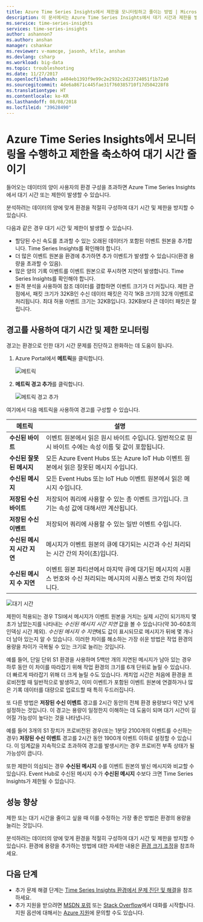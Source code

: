```yaml
---
title: Azure Time Series Insights에서 제한을 모니터링하고 줄이는 방법 | Microsoft Docs
description: 이 문서에서는 Azure Time Series Insights에서 대기 시간과 제한을 발생시키는 성능 문제를 모니터링, 진단 및 완화하는 방법에 대해 설명합니다.
ms.service: time-series-insights
services: time-series-insights
author: ashannon7
ms.author: anshan
manager: cshankar
ms.reviewer: v-mamcge, jasonh, kfile, anshan
ms.devlang: csharp
ms.workload: big-data
ms.topic: troubleshooting
ms.date: 11/27/2017
ms.openlocfilehash: a404eb1393f9e99c2e2932c2d23724051f1b72a0
ms.sourcegitcommit: 4de6a8671c445fae31f760385710f17d504228f8
ms.translationtype: HT
ms.contentlocale: ko-KR
ms.lasthandoff: 08/08/2018
ms.locfileid: "39628490"
---
```

# <a name="monitor-and-mitigate-throttling-to-reduce-latency-in-azure-time-series-insights"></a>Azure Time Series Insights에서 모니터링을 수행하고 제한을 축소하여 대기 시간 줄이기
들어오는 데이터의 양이 사용자의 환경 구성을 초과하면 Azure Time Series Insights에서 대기 시간 또는 제한이 발생할 수 있습니다.

분석하려는 데이터의 양에 맞게 환경을 적절히 구성하여 대기 시간 및 제한을 방지할 수 있습니다.

다음과 같은 경우 대기 시간 및 제한이 발생할 수 있습니다.

- 할당된 수신 속도를 초과할 수 있는 오래된 데이터가 포함된 이벤트 원본을 추가합니다. Time Series Insights를 확인해야 합니다.
- 더 많은 이벤트 원본을 환경에 추가하면 추가 이벤트가 발생할 수 있습니다(환경 용량을 초과할 수 있음).
- 많은 양의 기록 이벤트를 이벤트 원본으로 푸시하면 지연이 발생합니다. Time Series Insights를 확인해야 합니다.
- 원격 분석을 사용하여 참조 데이터를 결합하면 이벤트 크기가 더 커집니다.  제한 관점에서, 패킷 크기가 32KB인 수신 데이터 패킷은 각각 1KB 크기의 32개 이벤트로 처리됩니다. 최대 허용 이벤트 크기는 32KB입니다. 32KB보다 큰 데이터 패킷은 잘립니다.


## <a name="monitor-latency-and-throttling-with-alerts"></a>경고를 사용하여 대기 시간 및 제한 모니터링

경고는 환경으로 인한 대기 시간 문제를 진단하고 완화하는 데 도움이 됩니다. 

1. Azure Portal에서 **메트릭**을 클릭합니다. 

   ![메트릭](media/environment-mitigate-latency/add-metrics.png)

2. **메트릭 경고 추가**를 클릭합니다.  

    ![메트릭 경고 추가](media/environment-mitigate-latency/add-metric-alert.png)

여기에서 다음 메트릭을 사용하여 경고를 구성할 수 있습니다.

|메트릭  |설명  |
|---------|---------|
|**수신된 바이트**     | 이벤트 원본에서 읽은 원시 바이트 수입니다. 일반적으로 원시 바이트 수에는 속성 이름 및 값이 포함됩니다.  |  
|**수신된 잘못된 메시지**     | 모든 Azure Event Hubs 또는 Azure IoT Hub 이벤트 원본에서 읽은 잘못된 메시지 수입니다.      |
|**수신된 메시지**   | 모든 Event Hubs 또는 IoT Hub 이벤트 원본에서 읽은 메시지 수입니다.        |
|**저장된 수신 바이트**     | 저장되어 쿼리에 사용할 수 있는 총 이벤트 크기입니다. 크기는 속성 값에 대해서만 계산됩니다.        |
|**저장된 수신 이벤트**     |   저장되어 쿼리에 사용할 수 있는 일반 이벤트 수입니다.      |
|**수신된 메시지 시간 지연**    |  메시지가 이벤트 원본의 큐에 대기되는 시간과 수신 처리되는 시간 간의 차이(초)입니다.      |
|**수신된 메시지 수 지연**    |  이벤트 원본 파티션에서 마지막 큐에 대기된 메시지의 시퀀스 번호와 수신 처리되는 메시지의 시퀀스 번호 간의 차이입니다.      |


![대기 시간](media/environment-mitigate-latency/latency.png)

제한이 적용되는 경우 TSI에서 메시지가 이벤트 원본을 거치는 실제 시간이 되기까지 몇 초가 남았는지를 나타내는 *수신된 메시지 시간 지연* 값을 볼 수 있습니다(약 30-60초의 인덱싱 시간 제외).  *수신된 메시지 수 지연*에도 값이 표시되므로 메시지가 뒤에 몇 개나 더 남아 있는지 알 수 있습니다.  이러한 차이를 해소하는 가장 쉬운 방법은 작업 환경의 용량을 차이가 극복될 수 있는 크기로 늘리는 것입니다.  

예를 들어, 단일 단위 S1 환경을 사용하며 5백만 개의 지연된 메시지가 남아 있는 경우 하루 동안 이 차이를 따라잡기 위해 작업 환경의 크기를 6개 단위로 늘릴 수 있습니다.  더 빠르게 따라잡기 위해 더 크게 늘릴 수도 있습니다.  캐치업 시간은 처음에 환경을 프로비전할 때 일반적으로 발생하고, 이미 이벤트가 포함된 이벤트 원본에 연결하거나 많은 기록 데이터를 대량으로 업로드할 때 특히 두드러집니다.

또 다른 방법은 **저장된 수신 이벤트** 경고를 2시간 동안의 전체 환경 용량보다 약간 낮게 설정하는 것입니다.  이 경고는 용량이 일정한지 이해하는 데 도움이 되며 대기 시간이 길어질 가능성이 높다는 것을 나타냅니다.  

예를 들어 3개의 S1 장치가 프로비전된 경우(또는 1분당 2100개의 이벤트를 수신하는 경우) **저장된 수신 이벤트** 경고를 2시간 동안 1900개 이벤트 이하로 설정할 수 있습니다. 이 임계값을 지속적으로 초과하여 경고를 발생시키는 경우 프로비전 부족 상태가 될 가능성이 큽니다.  

또한 제한이 의심되는 경우 **수신된 메시지** 수를 이벤트 원본의 발신 메시지와 비교할 수 있습니다.  Event Hub로 수신된 메시지 수가 **수신된 메시지** 수보다 크면 Time Series Insights가 제한될 수 있습니다.

## <a name="improving-performance"></a>성능 향상 
제한 또는 대기 시간을 줄이고 싶을 때 이를 수정하는 가장 좋은 방법은 환경의 용량을 늘리는 것입니다. 

분석하려는 데이터의 양에 맞게 환경을 적절히 구성하여 대기 시간 및 제한을 방지할 수 있습니다. 환경에 용량을 추가하는 방법에 대한 자세한 내용은 [환경 크기 조정](time-series-insights-how-to-scale-your-environment.md)을 참조하세요.

## <a name="next-steps"></a>다음 단계
- 추가 문제 해결 단계는 [Time Series Insights 환경에서 문제 진단 및 해결](time-series-insights-diagnose-and-solve-problems.md)을 참조하세요.
- 추가 지원을 받으려면 [MSDN 포럼](https://social.msdn.microsoft.com/Forums/home?forum=AzureTimeSeriesInsights) 또는 [Stack Overflow](https://stackoverflow.com/questions/tagged/azure-timeseries-insights)에서 대화를 시작합니다. 지원 옵션에 대해서는 [Azure 지원](https://azure.microsoft.com/support/options/)에 문의할 수도 있습니다.
